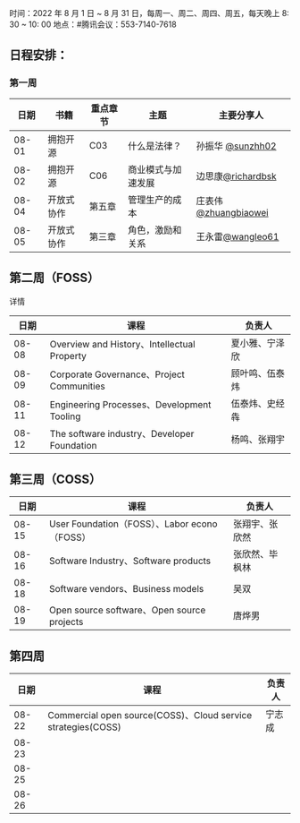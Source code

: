 时间：2022 年 8 月 1 日 ~ 8 月 31 日，每周一、周二、周四、周五，每天晚上 8: 30 ~ 10: 00
地点：#腾讯会议：553-7140-7618

## 日程安排：

### 第一周

| 日期  | 书籍       | 重点章节 | 主题               | 主要分享人                                               |
| ----- | ---------- | -------- | ------------------ | -------------------------------------------------------- |
| 08-01 | 拥抱开源   | C03      | 什么是法律？       | 孙振华 [@sunzhh02](https://github.com/sunzhh02)          |
| 08-02 | 拥抱开源   | C06      | 商业模式与加速发展 | 边思康[@richardbsk](https://github.com/richardbsk)       |
| 08-04 | 开放式协作 | 第五章   | 管理生产的成本     | 庄表伟[@zhuangbiaowei](https://github.com/zhuangbiaowei) |
| 08-05 | 开放式协作 | 第三章   | 角色，激励和关系   | 王永雷[@wangleo61](https://github.com/wangleo61)         |

## 第二周（FOSS）

详情

| 日期  | 课程                                        | 负责人         |
| ----- | ------------------------------------------- | -------------- |
| 08-08 | Overview and History、Intellectual Property | 夏小雅、宁泽欣 |
| 08-09 | Corporate Governance、Project Communities   | 顾叶鸣、伍泰炜 |
| 08-11 | Engineering Processes、Development Tooling  | 伍泰炜、史经犇 |
| 08-12 | The software industry、Developer Foundation | 杨鸣、张翔宇   |

## 第三周（COSS）

| 日期  | 课程                                         | 负责人         |
| ----- | -------------------------------------------- | -------------- |
| 08-15 | User Foundation（FOSS）、Labor econo（FOSS） | 张翔宇、张欣然 |
| 08-16 | Software Industry、Software products         | 张欣然、毕枫林 |
| 08-18 | Software vendors、Business models            | 吴双           |
| 08-19 | Open source software、Open source projects   | 唐烨男         |

## 第四周

| 日期  | 课程                                                         | 负责人 |
| ----- | ------------------------------------------------------------ | ------ |
| 08-22 | Commercial open source(COSS)、Cloud service strategies(COSS) | 宁志成 |
| 08-23 |                                                              |        |
| 08-25 |                                                              |        |
| 08-26 |                                                              |        |

